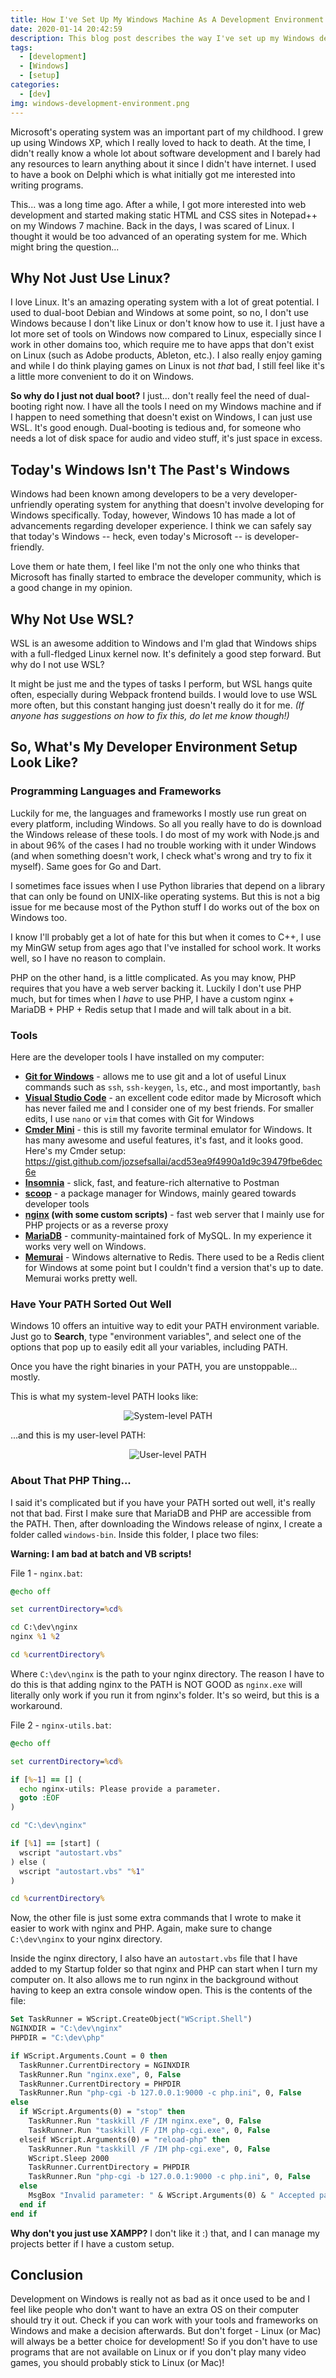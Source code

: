 ```yaml
---
title: How I've Set Up My Windows Machine As A Development Environment (Without WSL)
date: 2020-01-14 20:42:59
description: This blog post describes the way I've set up my Windows development environment for everyday and professional development.
tags:
  - [development]
  - [Windows]
  - [setup]
categories:
  - [dev]
img: windows-development-environment.png
---
```


Microsoft's operating system was an important part of my childhood. I grew up using Windows XP, which I really loved to hack to death. At the time, I didn't really know a whole lot about software development and I barely had any resources to learn anything about it since I didn't have internet. I used to have a book on Delphi which is what initially got me interested into writing programs.

This... was a long time ago. After a while, I got more interested into web development and started making static HTML and CSS sites in Notepad++ on my Windows 7 machine. Back in the days, I was scared of Linux. I thought it would be too advanced of an operating system for me. Which might bring the question...

## Why Not Just Use Linux?

I love Linux. It's an amazing operating system with a lot of great potential. I used to dual-boot Debian and Windows at some point, so no, I don't use Windows because I don't like Linux or don't know how to use it. I just have a lot more set of tools on Windows now compared to Linux, especially since I work in other domains too, which require me to have apps that don't exist on Linux (such as Adobe products, Ableton, etc.). I also really enjoy gaming and while I do think playing games on Linux is not *that* bad, I still feel like it's a little more convenient to do it on Windows.

**So why do I just not dual boot?** I just... don't really feel the need of dual-booting right now. I have all the tools I need on my Windows machine and if I happen to need something that doesn't exist on Windows, I can just use WSL. It's good enough. Dual-booting is tedious and, for someone who needs a lot of disk space for audio and video stuff, it's just space in excess.

## Today's Windows Isn't The Past's Windows

Windows had been known among developers to be a very developer-unfriendly operating system for anything that doesn't involve developing for Windows specifically. Today, however, Windows 10 has made a lot of advancements regarding developer experience. I think we can safely say that today's Windows -- heck, even today's Microsoft -- is developer-friendly.

Love them or hate them, I feel like I'm not the only one who thinks that Microsoft has finally started to embrace the developer community, which is a good change in my opinion.

## Why Not Use WSL?

WSL is an awesome addition to Windows and I'm glad that Windows ships with a full-fledged Linux kernel now. It's definitely a good step forward. But why do I not use WSL?

It might be just me and the types of tasks I perform, but WSL hangs quite often, especially during Webpack frontend builds. I would love to use WSL more often, but this constant hanging just doesn't really do it for me. *(If anyone has suggestions on how to fix this, do let me know though!)*

## So, What's My Developer Environment Setup Look Like?

### Programming Languages and Frameworks

Luckily for me, the languages and frameworks I mostly use run great on every platform, including Windows. So all you really have to do is download the Windows release of these tools. I do most of my work with Node.js and in about 96% of the cases I had no trouble working with it under Windows (and when something doesn't work, I check what's wrong and try to fix it myself). Same goes for Go and Dart.

I sometimes face issues when I use Python libraries that depend on a library that can only be found on UNIX-like operating systems. But this is not a big issue for me because most of the Python stuff I do works out of the box on Windows too.

I know I'll probably get a lot of hate for this but when it comes to C++, I use my MinGW setup from ages ago that I've installed for school work. It works well, so I have no reason to complain.

PHP on the other hand, is a little complicated. As you may know, PHP requires that you have a web server backing it. Luckily I don't use PHP much, but for times when I *have* to use PHP, I have a custom nginx + MariaDB + PHP + Redis setup that I made and will talk about in a bit.

### Tools

Here are the developer tools I have installed on my computer:
  * **[Git for Windows](https://github.com/git-for-windows/git/releases/)** - allows me to use git and a lot of useful Linux commands such as `ssh`, `ssh-keygen`, `ls`, etc., and most importantly, `bash`
  * **[Visual Studio Code](https://code.visualstudio.com/)** - an excellent code editor made by Microsoft which has never failed me and I consider one of my best friends. For smaller edits, I use `nano` or `vim` that comes with Git for Windows
  * **[Cmder Mini](https://cmder.net/)** - this is still my favorite terminal emulator for Windows. It has many awesome and useful features, it's fast, and it looks good. Here's my Cmder setup: https://gist.github.com/jozsefsallai/acd53ea9f4990a1d9c39479fbe6dec6e
  * **[Insomnia](https://insomnia.rest/)** - slick, fast, and feature-rich alternative to Postman
  * **[scoop](https://scoop.sh/)** - a package manager for Windows, mainly geared towards developer tools
  * **[nginx](http://nginx.org/en/download.html) (with some custom scripts)** - fast web server that I mainly use for PHP projects or as a reverse proxy
  * **[MariaDB](https://downloads.mariadb.org/)** - community-maintained fork of MySQL. In my experience it works very well on Windows.
  * **[Memurai](https://www.memurai.com/)** - Windows alternative to Redis. There used to be a Redis client for Windows at some point but I couldn't find a version that's up to date. Memurai works pretty well.

### Have Your PATH Sorted Out Well

Windows 10 offers an intuitive way to edit your PATH environment variable. Just go to **Search**, type "environment variables", and select one of the options that pop up to easily edit all your variables, including PATH.

Once you have the right binaries in your PATH, you are unstoppable... mostly.

This is what my system-level PATH looks like:

<center>

![System-level PATH](path-system.png)

</center>

...and this is my user-level PATH:

<center>

![User-level PATH](path-user.png)

</center>

### About That PHP Thing...

I said it's complicated but if you have your PATH sorted out well, it's really not that bad. First I make sure that MariaDB and PHP are accessible from the PATH. Then, after downloading the Windows release of nginx, I create a folder called `windows-bin`. Inside this folder, I place two files:

**Warning: I am bad at batch and VB scripts!**

File 1 - `nginx.bat`:

```bat
@echo off

set currentDirectory=%cd%

cd C:\dev\nginx
nginx %1 %2

cd %currentDirectory%
```

Where `C:\dev\nginx` is the path to your nginx directory. The reason I have to do this is that adding nginx to the PATH is NOT GOOD as `nginx.exe` will literally only work if you run it from nginx's folder. It's so weird, but this is a workaround.

File 2 - `nginx-utils.bat`:

```bat
@echo off

set currentDirectory=%cd%

if [%~1] == [] (
  echo nginx-utils: Please provide a parameter.
  goto :EOF
)

cd "C:\dev\nginx"

if [%1] == [start] (
  wscript "autostart.vbs"
) else (
  wscript "autostart.vbs" "%1"
)

cd %currentDirectory%
```

Now, the other file is just some extra commands that I wrote to make it easier to work with nginx and PHP. Again, make sure to change `C:\dev\nginx` to your nginx directory.

Inside the nginx directory, I also have an `autostart.vbs` file that I have added to my Startup folder so that nginx and PHP can start when I turn my computer on. It also allows me to run nginx in the background without having to keep an extra console window open. This is the contents of the file:

```vb
Set TaskRunner = WScript.CreateObject("WScript.Shell")
NGINXDIR = "C:\dev\nginx"
PHPDIR = "C:\dev\php"

if WScript.Arguments.Count = 0 then
  TaskRunner.CurrentDirectory = NGINXDIR
  TaskRunner.Run "nginx.exe", 0, False
  TaskRunner.CurrentDirectory = PHPDIR
  TaskRunner.Run "php-cgi -b 127.0.0.1:9000 -c php.ini", 0, False
else
  if WScript.Arguments(0) = "stop" then
    TaskRunner.Run "taskkill /F /IM nginx.exe", 0, False
    TaskRunner.Run "taskkill /F /IM php-cgi.exe", 0, False
  elseif WScript.Arguments(0) = "reload-php" then
    TaskRunner.Run "taskkill /F /IM php-cgi.exe", 0, False
    WScript.Sleep 2000
    TaskRunner.CurrentDirectory = PHPDIR
    TaskRunner.Run "php-cgi -b 127.0.0.1:9000 -c php.ini", 0, False
  else
    MsgBox "Invalid parameter: " & WScript.Arguments(0) & " Accepted parameters: stop, reload-php", 0, "Invalid Parameter"
  end if
end if
```

**Why don't you just use XAMPP?**
I don't like it :) that, and I can manage my projects better if I have a custom setup.

## Conclusion

Development on Windows is really not as bad as it once used to be and I feel like people who don't want to have an extra OS on their computer should try it out. Check if you can work with your tools and frameworks on Windows and make a decision afterwards. But don't forget - Linux (or Mac) will always be a better choice for development! So if you don't have to use programs that are not available on Linux or if you don't play many video games, you should probably stick to Linux (or Mac)!
